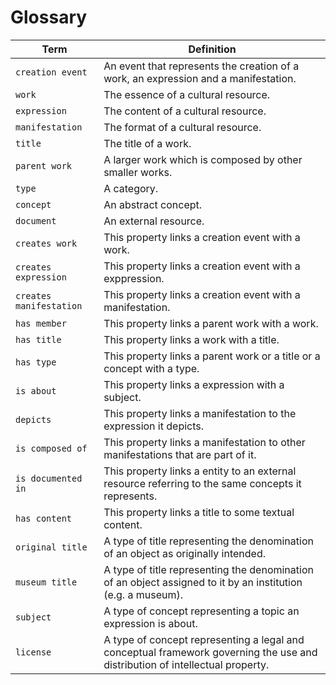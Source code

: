 # Glossary
| Term | Definition |
| ---- | ---------- |
| `creation event` | An event that represents the creation of a work, an expression and a manifestation. |
| `work` | The essence of a cultural resource. |
| `expression` | The content of a cultural resource. |
| `manifestation` | The format of a cultural resource. |
| `title` | The title of a work. |
| `parent work` | A larger work which is composed by other smaller works. |
| `type` | A category. |
| `concept` | An abstract concept. |
| `document` | An external resource. |
| `creates work` | This property links a creation event with a work. |
| `creates expression` | This property links a creation event with a exppression. |
| `creates manifestation` | This property links a creation event with a manifestation. |
| `has member` | This property links a parent work with a work. |
| `has title` | This property links a work with a title. |
| `has type` | This property links a parent work or a title or a concept with a type. |
| `is about` | This property links a expression with a subject. |
| `depicts` | This property links a manifestation to the expression it depicts. |
| `is composed of` | This property links a manifestation to other manifestations that are part of it. |
| `is documented in` | This property links a entity to an external resource referring to the same concepts it represents. |
| `has content` | This property links a title to some textual content. |
| `original title` | A type of title representing the denomination of an object as originally intended. |
| `museum title` | A type of title representing the denomination of an object assigned to it by an institution (e.g. a museum). |
| `subject` | A type of concept representing a topic an expression is about. |
| `license` | A type of concept representing a legal and conceptual framework governing the use and distribution of intellectual property. |